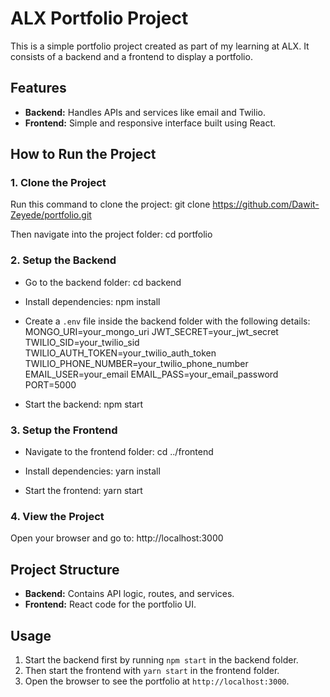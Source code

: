 # ALX Portfolio Project

This is a simple portfolio project created as part of my learning at ALX. It consists of a backend and a frontend to display a portfolio.

## Features
- **Backend:** Handles APIs and services like email and Twilio.
- **Frontend:** Simple and responsive interface built using React.

## How to Run the Project

### 1. Clone the Project
Run this command to clone the project:
git clone https://github.com/Dawit-Zeyede/portfolio.git

Then navigate into the project folder:
cd portfolio


### 2. Setup the Backend
- Go to the backend folder:
cd backend
- Install dependencies:
npm install

- Create a `.env` file inside the backend folder with the following details:
MONGO_URI=your_mongo_uri JWT_SECRET=your_jwt_secret TWILIO_SID=your_twilio_sid TWILIO_AUTH_TOKEN=your_twilio_auth_token TWILIO_PHONE_NUMBER=your_twilio_phone_number EMAIL_USER=your_email EMAIL_PASS=your_email_password PORT=5000

- Start the backend:
npm start

### 3. Setup the Frontend
- Navigate to the frontend folder:
cd ../frontend

- Install dependencies:
yarn install

- Start the frontend:
yarn start


### 4. View the Project
Open your browser and go to:
http://localhost:3000

## Project Structure
- **Backend:** Contains API logic, routes, and services.
- **Frontend:** React code for the portfolio UI.

## Usage
1. Start the backend first by running `npm start` in the backend folder.
2. Then start the frontend with `yarn start` in the frontend folder.
3. Open the browser to see the portfolio at `http://localhost:3000`.

